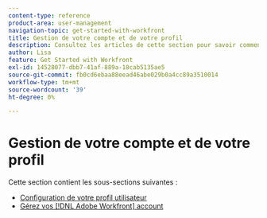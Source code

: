 ```yaml
---
content-type: reference
product-area: user-management
navigation-topic: get-started-with-workfront
title: Gestion de votre compte et de votre profil
description: Consultez les articles de cette section pour savoir comment gérer votre [!DNL Workfront] compte et profil utilisateur.
author: Lisa
feature: Get Started with Workfront
exl-id: 14528077-dbb7-41af-889a-18cab5135ae5
source-git-commit: fb0cd6ebaa88eead46abe029b0a4cc89a3510014
workflow-type: tm+mt
source-wordcount: '39'
ht-degree: 0%

---
```


# Gestion de votre compte et de votre profil

Cette section contient les sous-sections suivantes :

* [Configuration de votre profil utilisateur](../../workfront-basics/manage-your-account-and-profile/configuring-your-user-profile/configure-user-profile.md)
* [Gérez vos [!DNL Adobe Workfront] account](../../workfront-basics/manage-your-account-and-profile/managing-your-workfront-account/manage-workfront-account.md)
